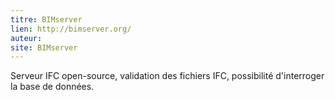 ```yaml
---
titre: BIMserver
lien: http://bimserver.org/
auteur: 
site: BIMserver
---
```


Serveur IFC open-source, validation des fichiers IFC, possibilité d'interroger la base de données.
